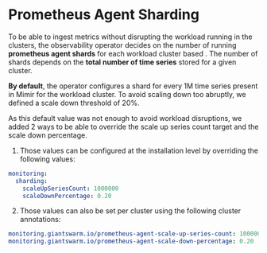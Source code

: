 
# Prometheus Agent Sharding

To be able to ingest metrics without disrupting the workload running in the clusters, the observability operator decides on the number of running __prometheus agent shards__ for each workload cluster based . The number of shards depends on the __total number of time series__ stored for a given cluster.

__By default__, the operator configures a shard for every 1M time series present in Mimir for the workload cluster. To avoid scaling down too abruptly, we defined a scale down threshold of 20%.

As this default value was not enough to avoid workload disruptions, we added 2 ways to be able to override the scale up series count target and the scale down percentage.

1. Those values can be configured at the installation level by overriding the following values:

```yaml
monitoring:
  sharding:
    scaleUpSeriesCount: 1000000
    scaleDownPercentage: 0.20
```

2. Those values can also be set per cluster using the following cluster annotations:

```yaml
monitoring.giantswarm.io/prometheus-agent-scale-up-series-count: 1000000
monitoring.giantswarm.io/prometheus-agent-scale-down-percentage: 0.20
```
